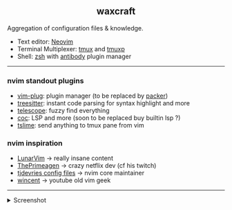 <h2 align="center">waxcraft</h2>


Aggregation of configuration files & knowledge.

- Text editor: [Neovim](https://neovim.io/)
- Terminal Multiplexer: [tmux](https://github.com/tmux/tmux) and [tmuxp](https://github.com/tmux-python/tmuxp)
- Shell: [zsh](https://ohmyz.sh/) with [antibody](https://github.com/getantibody/antibody) plugin manager

---

### nvim standout plugins

- [vim-plug](https://github.com/junegunn/vim-plug): plugin manager (to be replaced by [packer](https://github.com/wbthomason/packer.nvim))
- [treesitter](https://github.com/nvim-treesitter/nvim-treesitter): instant code parsing for syntax highlight and more
- [telescope](https://github.com/nvim-telescope/telescope.nvim): fuzzy find everything
- [coc](https://github.com/neoclide/coc.nvim): LSP and more (soon to be replaced buy builtin lsp ?)
- [tslime](https://github.com/jgdavey/tslime.vim): send anything to tmux pane from vim

### nvim inspiration

- [LunarVim](https://github.com/ChristianChiarulli/LunarVim) -> really insane content
- [ThePrimeagen](https://github.com/awesome-streamers/awesome-streamerrc/tree/master/ThePrimeagen) -> crazy netflix dev (cf his twitch)
- [tjdevries config files](https://github.com/tjdevries/config_manager) -> nvim core maintainer
- [wincent](https://github.com/wincent/wincent) -> youtube old vim geek


---

<details>
<summary>Screenshot</summary>

<p align="center">
    <img alt="overview" src="https://github.com/gjeusel/waxcraft/blob/master/_static/img/overview_devtools.png">
</p>

</details>
